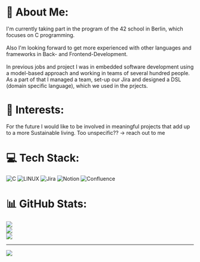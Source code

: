# 💫 About Me:
I'm currently taking part in the program of the 42 school in Berlin, which focuses on C programming.<br><br>Also I'm looking forward to get more experienced with other languages and frameworks in Back- and Frontend-Development.<br><br>In previous jobs and project I was in embedded software development using a model-based approach and working in teams of several hundred people. As a part of that I managed a team, set-up our Jira and designed a DSL (domain specific language), which we used in the prjects.

# 🌱 Interests:
For the future I would like to be involved in meaningful projects that add up to a more Sustainable living. Too unspecific?? -> reach out to me

# 💻 Tech Stack:
![C](https://img.shields.io/badge/c-%2300599C.svg?style=for-the-badge&logo=c&logoColor=white) ![LINUX](https://img.shields.io/badge/Linux-FCC624?style=for-the-badge&logo=linux&logoColor=black) ![Jira](https://img.shields.io/badge/jira-%230A0FFF.svg?style=for-the-badge&logo=jira&logoColor=white) ![Notion](https://img.shields.io/badge/Notion-%23000000.svg?style=for-the-badge&logo=notion&logoColor=white) ![Confluence](https://img.shields.io/badge/confluence-%23172BF4.svg?style=for-the-badge&logo=confluence&logoColor=white)
# 📊 GitHub Stats:
![](https://github-readme-stats.vercel.app/api?username=flo-12&theme=dark&hide_border=false&include_all_commits=false&count_private=false)<br/>
![](https://github-readme-streak-stats.herokuapp.com/?user=flo-12&theme=dark&hide_border=false)<br/>
![](https://github-readme-stats.vercel.app/api/top-langs/?username=flo-12&theme=dark&hide_border=false&include_all_commits=false&count_private=false&layout=compact)

---
[![](https://visitcount.itsvg.in/api?id=flo-12&icon=0&color=0)](https://visitcount.itsvg.in)

<!-- Proudly created with GPRM ( https://gprm.itsvg.in ) -->

